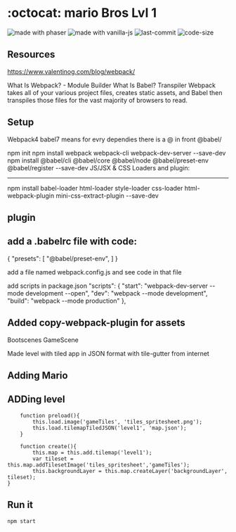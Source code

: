 # :octocat: mario Bros Lvl 1

<img src="https://img.shields.io/badge/made%20with-phaser-blue.svg" alt="made with phaser"> <img src="https://img.shields.io/badge/made%20with-vanillajs-yellow.svg" alt="made with vanilla-js"> <img src="https://img.shields.io/github/last-commit/jugshaurya/mario" alt="last-commit"> <img src="https://img.shields.io/github/languages/code-size/jugshaurya/mario" alt="code-size">

## Resources

https://www.valentinog.com/blog/webpack/

What Is Webpack? - Module Builder
What Is Babel? Transpiler
Webpack takes all of your various project files, creates static assets, and Babel then transpiles those files for the vast majority of browsers to read.

## Setup

Webpack4
babel7 means for evry dependies there is a @ in front @babel/

npm init
npm install webpack webpack-cli webpack-dev-server --save-dev
npm install @babel/cli @babel/core @babel/node @babel/preset-env @babel/register --save-dev
JS/JSX & CSS Loaders and plugin:

---

npm install babel-loader html-loader style-loader css-loader html-webpack-plugin mini-css-extract-plugin --save-dev

## plugin

## add a .babelrc file with code:

{
"presets": [
"@babel/preset-env",
]
}

add a file named webpack.config.js and see code in that file

add scripts in package.json
"scripts": {
"start": "webpack-dev-server --mode development --open",
"dev": "webpack --mode development",
"build": "webpack --mode production"
},

## Added copy-webpack-plugin for assets

Bootscenes
GameScene

Made level with tiled app in JSON format with tile-gutter from internet

## Adding Mario

## ADDing level

```
	function preload(){
		this.load.image('gameTiles', 'tiles_spritesheet.png');
		this.load.tilemapTiledJSON﻿('level1', 'map.json');
	}

	function create(){
		this.map = this.add.tilemap('level1');
		var tileset = this.map.addTilesetImage('tiles_spritesheet','gameTiles');
		this.backgroundLayer = this.map.createLayer('backgroundLayer', tileset);
}
```

## Run it

```
npm start
```
